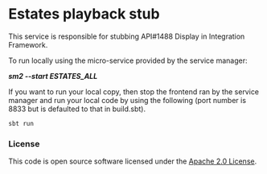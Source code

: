 # Estates playback stub

This service is responsible for stubbing API#1488 Display in Integration Framework.

To run locally using the micro-service provided by the service manager:

***sm2 --start ESTATES_ALL***

If you want to run your local copy, then stop the frontend ran by the service manager and run your local code by using the following (port number is 8833 but is defaulted to that in build.sbt).

`sbt run`

### License

This code is open source software licensed under the [Apache 2.0 License]("http://www.apache.org/licenses/LICENSE-2.0.html").
